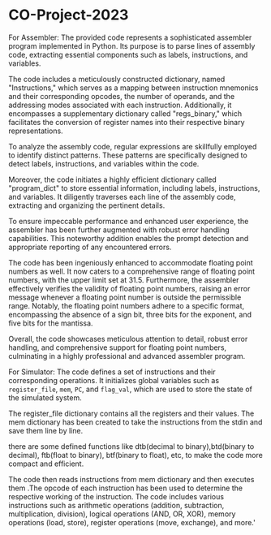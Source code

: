 # CO-Project-2023

For Assembler:
The provided code represents a sophisticated assembler program implemented in Python. Its purpose is to parse lines of assembly code, extracting essential components such as labels, instructions, and variables.

The code includes a meticulously constructed dictionary, named "Instructions," which serves as a mapping between instruction mnemonics and their corresponding opcodes, the number of operands, and the addressing modes associated with each instruction. Additionally, it encompasses a supplementary dictionary called "regs_binary," which facilitates the conversion of register names into their respective binary representations.

To analyze the assembly code, regular expressions are skillfully employed to identify distinct patterns. These patterns are specifically designed to detect labels, instructions, and variables within the code.

Moreover, the code initiates a highly efficient dictionary called "program_dict" to store essential information, including labels, instructions, and variables. It diligently traverses each line of the assembly code, extracting and organizing the pertinent details.

To ensure impeccable performance and enhanced user experience, the assembler has been further augmented with robust error handling capabilities. This noteworthy addition enables the prompt detection and appropriate reporting of any encountered errors.

The code has been ingeniously enhanced to accommodate floating point numbers as well. It now caters to a comprehensive range of floating point numbers, with the upper limit set at 31.5. Furthermore, the assembler effectively verifies the validity of floating point numbers, raising an error message whenever a floating point number is outside the permissible range. Notably, the floating point numbers adhere to a specific format, encompassing the absence of a sign bit, three bits for the exponent, and five bits for the mantissa.

Overall, the code showcases meticulous attention to detail, robust error handling, and comprehensive support for floating point numbers, culminating in a highly professional and advanced assembler program.

For Simulator: 
The code defines a set of instructions and their corresponding operations. It initializes global variables such as `register_file`, `mem`, `PC`, and `flag_val`, which are used to store the state of the simulated system.

The register_file dictionary contains all the registers and their values. The mem dictionary has been created to take the instructions from the stdin  and save them line by line.

there are some defined functions like dtb(decimal  to binary),btd(binary to decimal), ftb(float to binary), btf(binary to float), etc, to make the code more compact and efficient.

The code then reads instructions from mem dictionary and then executes them .The opcode of each instruction has been used to determine the respective working of the instruction. The code includes various instructions such as arithmetic operations (addition, subtraction, multiplication, division), logical operations (AND, OR, XOR), memory operations (load, store), register operations (move, exchange), and more.'
